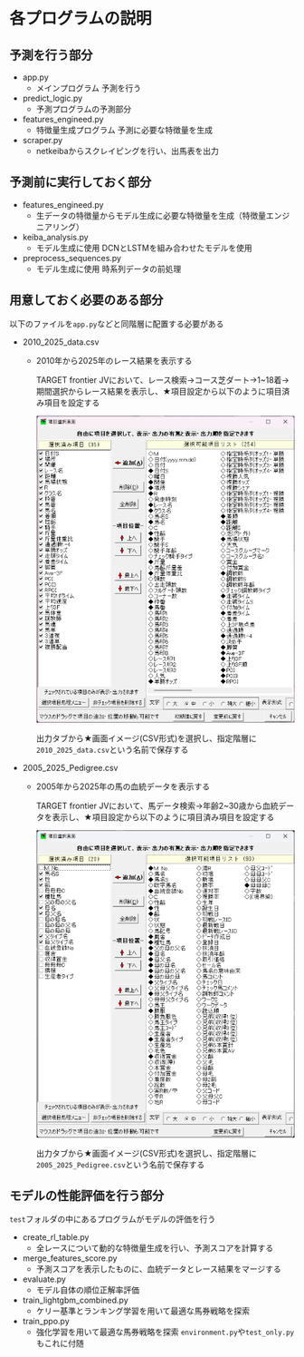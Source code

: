 # 各プログラムの説明

## 予測を行う部分

- app.py
  - メインプログラム 予測を行う
- predict_logic.py
  - 予測プログラムの予測部分
- features_engineed.py
  - 特徴量生成プログラム 予測に必要な特徴量を生成
- scraper.py
  - netkeibaからスクレイピングを行い、出馬表を出力

## 予測前に実行しておく部分
- features_engineed.py
  - 生データの特徴量からモデル生成に必要な特徴量を生成（特徴量エンジニアリング）
- keiba_analysis.py
  - モデル生成に使用 DCNとLSTMを組み合わせたモデルを使用
- preprocess_sequences.py
  - モデル生成に使用 時系列データの前処理

## 用意しておく必要のある部分
以下のファイルを`app.py`などと同階層に配置する必要がある
- 2010_2025_data.csv
  - 2010年から2025年のレース結果を表示する
   
    TARGET frontier JVにおいて、レース検索→コース芝ダート→1~18着→期間選択からレース結果を表示し、★項目設定から以下のように項目済み項目を設定する

    ![レース結果](https://github.com/illperiod/Horse_Racing_AI_Prediction/blob/main/screenshot/TARGET_data.png)

    出力タブから★画面イメージ(CSV形式)を選択し、指定階層に`2010_2025_data.csv`という名前で保存する

- 2005_2025_Pedigree.csv
  - 2005年から2025年の馬の血統データを表示する

    TARGET frontier JVにおいて、馬データ検索→年齢2~30歳から血統データを表示し、★項目設定から以下のように項目済み項目を設定する
    
    ![血統データ](https://github.com/illperiod/Horse_Racing_AI_Prediction/blob/main/screenshot/TARGET_pedigree.png)

    出力タブから★画面イメージ(CSV形式)を選択し、指定階層に`2005_2025_Pedigree.csv`という名前で保存する
  
## モデルの性能評価を行う部分
`test`フォルダの中にあるプログラムがモデルの評価を行う
- create_rl_table.py
  - 全レースについて動的な特徴量生成を行い、予測スコアを計算する
- merge_features_score.py
  - 予測スコアを表示したものに、血統データとレース結果をマージする
- evaluate.py
  - モデル自体の順位正解率評価
- train_lightgbm_combined.py
  - ケリー基準とランキング学習を用いて最適な馬券戦略を探索
- train_ppo.py
  - 強化学習を用いて最適な馬券戦略を探索 `environment.py`や`test_only.py`もこれに付随